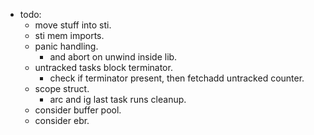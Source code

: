 
- todo:
    - move stuff into sti.
    - sti mem imports.
    - panic handling.
        - and abort on unwind inside lib.
    - untracked tasks block terminator.
        - check if terminator present, then fetchadd untracked counter.
    - scope struct.
        - arc and ig last task runs cleanup.
    - consider buffer pool.
    - consider ebr.

